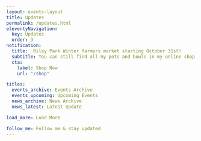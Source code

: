 ```yaml
---
layout: events-layout
title: Updates
permalink: /updates.html
eleventyNavigation:
  key: Updates
  order: 3
notification:
  title:  Riley Park Winter farmers market starting October 31st!
  subtitle: You can still find all my pots and bowls in my online shop!
  cta:
    label: Shop Now
    url: "/shop"

titles:
  events_archive: Events Archive
  events_upcoming: Upcoming Events
  news_archive: News Archive
  news_latest: Latest Update

load_more: Load More

follow_me: Follow me & stay updated
---
```


